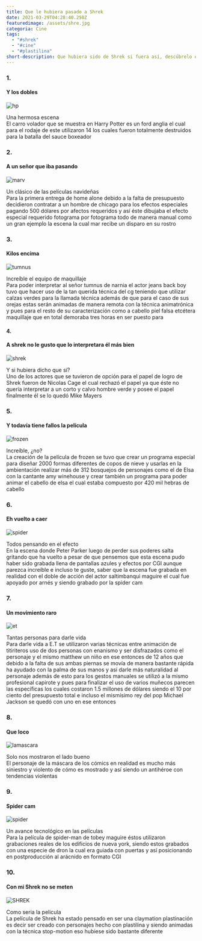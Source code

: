 ```yaml
---
title: Que le hubiera pasado a Shrek
date: 2021-03-29T04:28:40.250Z
featuredimage: /assets/shre.jpg
categoria: Cine
tags:
  - "#shrek"
  - "#cine"
  - "#plastilina"
short-description: Que hubiera sido de Shrek si fuera así, descúbrelo esto y 9 cosas mas del cine
---
```

### 1.

#### Y los dobles 

![hp](/assets/hp.jpg "hp")

Una hermosa escena <br/>
El carro volador que se muestra en Harry Potter es un ford anglia el cual para el rodaje de este utilizaron 14 los cuales fueron totalmente destruidos para la batalla del sauce boxeador



### 2.

#### A un señor que iba pasando 

![marv](/assets/mar.jpg "marv")

Un clásico de las películas navideñas <br/>
Para la primera entrega de home alone debido a la falta de presupuesto decidieron contratar a un hombre de chicago para los efectos especiales pagando 500 dólares por afectos requeridos y así éste dibujaba el efecto especial requerido fotograma por fotograma todo de manera manual como un gran ejemplo la escena la cual mar recibe un disparo en su rostro



### 3.

#### Kilos encima 

![tumnus ](/assets/señor.jpg "tumnus")

Increíble el equipo de maquillaje <br/>
Para poder interpretar al señor tumnus  de narnia el actor jeans back boy tuvo que hacer uso de la tan querida técnica del cg teniendo que utilizar calzas verdes para la llamada técnica además de que para el caso de sus orejas estas serán animadas de manera remota con la técnica animatrónica y pues para el resto de su caracterización como a cabello piel falsa etcétera maquillaje que en total demoraba tres horas en ser puesto para

#### 4.

#### A shrek no le gusto que lo interpretara él más bien

![shrek ](/assets/sjeee.jpg "shrek ")

Y si hubiera dicho que sí? <br/>
Uno de los actores que se tuvieron de opción para el papel de logro de Shrek fueron de Nicolas Cage el cual rechazó el papel ya que éste no quería interpretar a un corto y calvo hombre verde y posee el papel finalmente él se lo quedó Mike Mayers



### 5.

#### Y todavía tiene fallos la película 

![frozen](/assets/frozen.jpeg "FROZEN ")

Increíble, ¿no? <br/>
La creación de la película de frozen se tuvo que crear un programa especial para diseñar 2000 formas diferentes de copos de nieve y usarlas en la ambientación realizar más de 312 bosquejos de personajes como el de Elsa con la cantante amy winehouse y crear también un programa para poder animar el cabello de elsa el cual estaba compuesto por 420 mil hebras de cabello



### 6.

#### Eh vuelto a caer

![spider](/assets/evultoacaer.jpg "SPIDER")

Todos pensando en el efecto <br/>
En la escena donde Peter Parker luego de perder sus poderes salta gritando que ha vuelto a pesar de que pensemos que esta escena pudo haber sido grabada llena de pantallas azules y efectos por CGI aunque parezca increíble e incluso te guste, saber que la escena fue grabada en realidad con el doble de acción del actor saltimbanqui maguire el cual fue apoyado por arnés y siendo grabado por la spider cam



### 7.

#### Un movimiento raro 

![et](/assets/et.jpg "et")

Tantas personas para darle vida  <br/>
Para darle vida a E.T se utilizaron varias técnicas entre animación de titiriteros uso de dos personas con enanismo y ser disfrazados como el personaje y el mismo matthew un niño en ese entonces de 12 años que debido a la falta de sus ambas piernas se movía de manera bastante rápida ha ayudado con la palma de sus manos y así darle más naturalidad al personaje además de esto para los gestos manuales se utilizó a la mismo profesional capirote y pues para finalizar el uso de varios muñecos parecen las específicas los cuales costaron 1.5 millones de dólares siendo el 10 por ciento del presupuesto total e incluso el mismísimo rey del pop Michael Jackson se quedó con uno en ese entonces



### 8.

#### Que loco 

![lamascara](/assets/lamascara.jpg "lamsacra")

Solo nos mostraron el lado bueno <br/>
El personaje de la máscara de los cómics en realidad es mucho más siniestro y violento de cómo es mostrado y así siendo un antihéroe con tendencias violentas



### 9.

#### Spider cam 

![spider](/assets/ny.png "SPIDE ")

Un avance tecnológico en las películas <br/>
Para la película de spider-man de tobey maguire éstos utilizaron grabaciones reales de los edificios de nueva york, siendo estos grabados con una especie de dron la cual era guiada con puertas y así posicionando en postproducción al arácnido en formato CGI



### 10.

#### Con mi Shrek no se meten

![SHREK](/assets/shre.jpg "SHREK ")

Como seria la pelicula <br/>
La película de Shrek ha estado pensado en ser una claymation plastinación es decir ser creado con personajes hecho con plastilina y siendo animadas con la técnica stop-motion eso hubiese sido bastante diferente